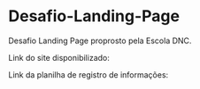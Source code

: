 # Desafio-Landing-Page
Desafio Landing Page proprosto pela Escola DNC.

Link do site disponibilizado:

Link da planilha de registro de informações:
